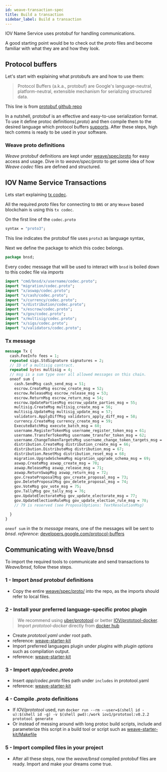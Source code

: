 ```yaml
---
id: weave-transaction-spec
title: Build a transaction
sidebar_label: Build a transaction
---
```


IOV Name Service uses protobuf for handling communications.

A good starting point would be to check out the _proto_ files and become familiar with what they are and how they look.

## Protocol buffers

Let's start with explaining what protobufs are and how to use them:

> Protocol Buffers (a.k.a., protobuf) are Google's language-neutral, platform-neutral, extensible mechanism for serializing structured data.

This line is from [protobuf github repo](https://github.com/protocolbuffers/protobuf)

In a nutshell, protobuf is an effective and easy-to-use serialization format. To use it define protoc definitions(_.proto_) and then compile them to the desired language which protocol buffers [supports](https://developers.google.com/protocol-buffers/docs/tutorials). After these steps, high tech comms is ready to be used in your software.

### Weave proto definitions

_Weave_ protobuf definitions are kept under [weave/spec/proto](https://github.com/iov-one/weave/tree/v0.21.0/spec/proto) for easy access and usage. Dive in to _weave/spec/proto_ to get some idea of how _Weave codec_ files are defined and structured.

## IOV Name Service Transactions

Lets start explaining [tx codec](https://github.com/iov-one/weave/blob/v0.21.0/spec/proto/cmd/bnsd/app/codec.proto).

All the required _proto_ files for connecting to `BNS` or any `Weave` based blockchain is using this `tx codec`.

On the first line of the `codec.proto`

```protobuf
syntax = "proto3";
```

This line indicates the protobuf file uses `proto3` as language syntax,

Next we define the package to which this codec belongs.

```protobuf
package bnsd;
```

Every codec message that will be used to interact with `bnsd` is boiled down to this codec file via _imports_

```protobuf
import "cmd/bnsd/x/username/codec.proto";
import "migration/codec.proto";
import "x/aswap/codec.proto";
import "x/cash/codec.proto";
import "x/currency/codec.proto";
import "x/distribution/codec.proto";
import "x/escrow/codec.proto";
import "x/gov/codec.proto";
import "x/multisig/codec.proto";
import "x/sigs/codec.proto";
import "x/validators/codec.proto";
```

### Tx message

```protobuf
message Tx {
  cash.FeeInfo fees = 1;
  repeated sigs.StdSignature signatures = 2;
  // ID of a multisig contract.
  repeated bytes multisig = 4;
  // msg is a sum type over all allowed messages on this chain.
  oneof sum {
    cash.SendMsg cash_send_msg = 51;
    escrow.CreateMsg escrow_create_msg = 52;
    escrow.ReleaseMsg escrow_release_msg = 53;
    escrow.ReturnMsg escrow_return_msg = 54;
    escrow.UpdatePartiesMsg escrow_update_parties_msg = 55;
    multisig.CreateMsg multisig_create_msg = 56;
    multisig.UpdateMsg multisig_update_msg = 57;
    validators.ApplyDiffMsg validators_apply_diff_msg = 58;
    currency.CreateMsg currency_create_msg = 59;
    ExecuteBatchMsg execute_batch_msg = 60;
    username.RegisterTokenMsg username_register_token_msg = 61;
    username.TransferTokenMsg username_transfer_token_msg = 62;
    username.ChangeTokenTargetsMsg username_change_token_targets_msg = 63;
    distribution.CreateMsg distribution_create_msg = 66;
    distribution.DistributeMsg distribution_msg = 67;
    distribution.ResetMsg distribution_reset_msg = 68;
    migration.UpgradeSchemaMsg migration_upgrade_schema_msg = 69;
    aswap.CreateMsg aswap_create_msg = 70;
    aswap.ReleaseMsg aswap_release_msg = 71;
    aswap.ReturnSwapMsg aswap_return_msg = 72;
    gov.CreateProposalMsg gov_create_proposal_msg = 73;
    gov.DeleteProposalMsg gov_delete_proposal_msg = 74;
    gov.VoteMsg gov_vote_msg = 75;
    gov.TallyMsg gov_tally_msg = 76;
    gov.UpdateElectorateMsg gov_update_electorate_msg = 77;
    gov.UpdateElectionRuleMsg gov_update_election_rule_msg = 78;
    // 79 is reserved (see ProposalOptions: TextResolutionMsg)

  }
}
```

`oneof sum` in the _tx message_ means, one of the messages will be sent to _bnsd_. _reference:_ [developers.google.com/protocol-buffers](https://developers.google.com/protocol-buffers/docs/proto3#oneof)

## Communicating with Weave/bnsd

To import the required tools to communicate and send transactions to _Weave/bnsd_, follow these steps.

### 1 - Import _bnsd_ protobuf definitions

- Copy the entire [weave/spec/proto/](https://github.com/iov-one/weave/tree/v0.21.0/spec/proto) into the repo, as the imports should refer to local files.

### 2 - Install your preferred language-specific protoc plugin

> We recommend using [uber/prototool](https://github.com/uber/prototool) or better [IOV/prototool-docker](https://github.com/iov-one/prototool-docker). Import _prototool-docker_ directly from [docker hub](https://hub.docker.com/r/iov1/prototool)

- Create _prototool.yaml_ under root path.
- reference: [weave-starter-kit](https://github.com/iov-one/weave-starter-kit/blob/master/prototool.yaml)
- Import preferred languages plugin under _plugins_ with _plugin options_ such as compilation output.
- reference: [weave-starter-kit](https://github.com/iov-one/weave-starter-kit/blob/master/prototool.yaml#L22...L25)

### 3 - Import _app/codec.proto_

- Insert _app/codec.proto_ files path under `includes` in prototool.yaml
- reference: [weave-starter-kit](https://github.com/iov-one/weave-starter-kit/blob/master/prototool.yaml#L20)

### 4 - Compile _.proto_ definitions

- If _IOV/prototool_ used, run `docker run --rm --user=$(shell id -u):$(shell id -g) -v $(shell pwd):/work iov1/prototool:v0.2.2 prototool generate`
- Or instead of messing around with long protoc build scripts, include and parameterize this script in a build tool or script such as [weave-starter-kit/Makefile](https://github.com/iov-one/weave-starter-kit/blob/master/Makefile)

### 5 - Import compiled files in your project

- After all these steps, now the _weave/bnsd_ compiled protobuf files are ready. Import and make your dreams come true.

